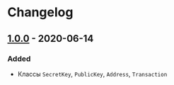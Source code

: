 # Changelog

## [1.0.0] - 2020-06-14

### Added

- Классы `SecretKey`, `PublicKey`, `Address`, `Transaction`

[1.0.0]: https://github.com/umi-top/umi-core-php/releases/tag/v1.0.0
